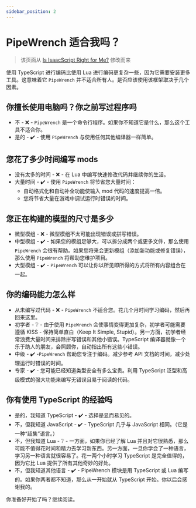 ```yaml
---
sidebar_position: 2
---
```


# PipeWrench 适合我吗？

> 该页面从 [Is IsaacScript Right for Me?](https://isaacscript.github.io/main/right-for-me) 修改而来

使用 TypeScript 进行编码比使用 Lua 进行编码更复杂一些，因为它需要安装更多工具。这意味着它 `PipeWrench` 并不适合所有人。是否应该使用该框架取决于几个因素。

## 你擅长使用电脑吗？你之前写过程序吗

- 不 - ❌ - `PipeWrench` 是一个命令行程序。如果你不知道它是什么，那么这个工具不适合你。
- 是的 - ✔️ - 使用 `PipeWrench` 与使用任何其他编译器一样简单。

## 您花了多少时间编写 mods

- 没有太多的时间 - ❌ - 在 Lua 中编写快速修改代码并继续你的生活。
- 大量时间 - ✔️ - 使用 `PipeWrench` 将节省您大量时间：
  - 自动格式化和自动补全功能使输入 mod 代码的速度提高一倍。
  - 您将节省大量在游戏中调试运行时错误的时间。

## 您正在构建的模型的尺寸是多少

- 微型模组 - ❌ - 微型模组不太可能出现错误或拼写错误。
- 中型模组 - ✔️ - 如果您的模组足够大，可以拆分成两个或更多文件，那么使用 `PipeWrench` 会很有帮助。如果您将来会更新模组（添加新功能或修复错误），那么使用 `PipeWrench` 将帮助您维护项目。
- 大型模组 - ✔️ - `PipeWrench` 可以让你以所见即所得的方式将所有内容组合在一起。

## 你的编码能力怎么样

- 从未编写过代码 - ❌ - `PipeWrench` 不适合您。花几个月时间学习编码，然后再回来这里。
- 初学者 - ❔ - 由于使用 `PipeWrench` 会使事情变得更加复杂，初学者可能需要遵循 KISS - 保持简单直白（Keep It Simple, Stupid）。另一方面，初学者经常浪费大量时间来排除拼写错误和其他小错误。TypeScript 编译器就像一个乐于助人的朋友，会照顾你，自动指出所有这些小错误。
- 中级 - ✔️ -`PipeWrench` 帮助您专注于编码。减少参考 API 文档的时间，减少处理运行时错误的时间。
- 专家 - ✔️ - 您可能已经知道类型安全有多么宝贵。利用 TypeScript 泛型和高级模式的强大功能来编写无错误且易于阅读的代码。

## 你有使用 TypeScript 的经验吗

- 是的，我知道 TypeScript - ✔️ - 选择是显而易见的。
- 不，但我知道 JavaScript - ✔️ - TypeScript 几乎与 JavaScript 相同。（它是一种“超集”语言。）
- 不，但我知道 Lua - ❔ - 一方面，如果你已经了解 Lua 并且对它很熟悉，那么可能不值得花时间和精力去学习新东西。另一方面，一旦你学会了一种语言，学习另一种语言就很容易了。花一两个小时学习 TypeScript 是完全值得的，因为它比 Lua 提供了所有其他奇妙的好处。
- 不，但我知道其他语言 - ✔️ - PipeWrench 模块是用 TypeScript 或 Lua 编写的。如果你两者都不知道，那么从一开始就从 TypeScript 开始。你以后会感谢我的。

你准备好开始了吗？继续阅读。
